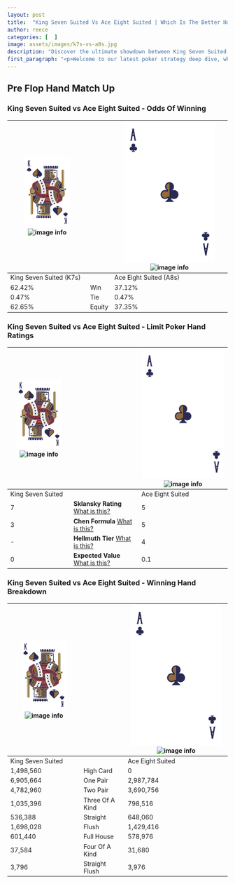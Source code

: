 ```yaml
---
layout: post
title:  "King Seven Suited Vs Ace Eight Suited | Which Is The Better Hand In Poker? A Complete Guide"
author: reece
categories: [  ]
image: assets/images/k7s-vs-a8s.jpg
description: "Discover the ultimate showdown between King Seven Suited and Ace Eight Suited in poker! Uncover the odds, strategies, and scenarios where one hand triumphs over the other. Get ready to up your poker game with this thrilling analysis."
first_paragraph: "<p>Welcome to our latest poker strategy deep dive, where we're pitting two distinct hands against each other in a high-stakes showdown: King Seven Suited vs Ace Eight Suited.</p><p>In the dynamic world of poker, every decision counts, and knowing which hand holds the upper hand is key to your success at the table.</p><p>In this article, we'll dissect these two hands, explore the scenarios where one dominates the other, and equip you with the knowledge to make strategic choices that can tip the odds in your favor.</p><p>Get ready to unravel the intriguing dynamics of these poker hands and elevate your game to new heights.</p>"
---
```




[comment]: # (sp0)

## Pre Flop Hand Match Up

<div class="table hand-ratings" markdown="1"> 



### King Seven Suited vs Ace Eight Suited - Odds Of Winning


    
| ![image info](assets/images/hand1/K.png) ![image info](assets/images/hand1/7s.png) |  | ![image info](assets/images/hand2/A.png) ![image info](assets/images/hand2/8s.png) |
| -------- | -------- | -------- |
| King Seven Suited (K7s) |  | Ace Eight Suited (A8s) |
| 62.42% | Win | 37.12% |
| 0.47% | Tie | 0.47% |
| 62.65% | Equity | 37.35% |




[comment]: # (sp1)



### King Seven Suited vs Ace Eight Suited - Limit Poker Hand Ratings


    
| ![image info](assets/images/hand1/K.png) ![image info](assets/images/hand1/7s.png) |  | ![image info](assets/images/hand2/A.png) ![image info](assets/images/hand2/8s.png) |
| -------- | -------- | -------- |
| King Seven Suited |  | Ace Eight Suited |
| 7 | **Sklansky Rating** [What is this?](/sklansky-rating-explained) | 5 |
| 3 | **Chen Formula** [What is this?](/chen-formula-explained) | 5 |
| - | **Hellmuth Tier** [What is this?](/Hellmuth-tier-explained) | 4 |
| 0 | **Expected Value** [What is this?](/expected-value-explained) | 0.1 |




[comment]: # (sp2)



### King Seven Suited vs Ace Eight Suited - Winning Hand Breakdown


    
| ![image info](assets/images/hand1/K.png) ![image info](assets/images/hand1/7s.png) |  | ![image info](assets/images/hand2/A.png) ![image info](assets/images/hand2/8s.png) |
| -------- | -------- | -------- |
| King Seven Suited |  | Ace Eight Suited |
| 1,498,560 | High Card | 0 |
| 6,905,664 | One Pair | 2,987,784 |
| 4,782,960 | Two Pair | 3,690,756 |
| 1,035,396 | Three Of A Kind | 798,516 |
| 536,388 | Straight | 648,060 |
| 1,698,028 | Flush | 1,429,416 |
| 601,440 | Full House | 578,976 |
| 37,584 | Four Of A Kind | 31,680 |
| 3,796 | Straight Flush | 3,976 |




[comment]: # (sp3)



</div>

[comment]: # (sp4)



[comment]: # (sp5)

